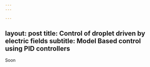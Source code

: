```yaml
---
---

---
```

layout: post
title: Control of droplet driven by electric fields
subtitle: Model Based control using PID controllers
---

Soon
